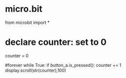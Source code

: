 # micro.bit

from microbit import *

# declare counter: set to 0
counter = 0

#forever
while True:
    if button_a.is_pressed():
        counter += 1
        display.scroll(str(counter),100)
